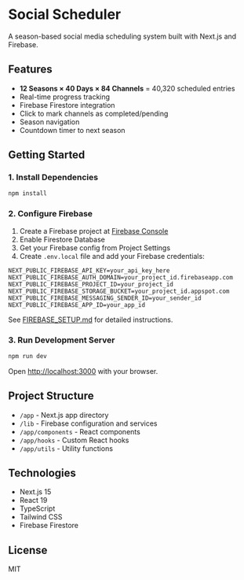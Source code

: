 # Social Scheduler

A season-based social media scheduling system built with Next.js and Firebase.

## Features

- **12 Seasons × 40 Days × 84 Channels** = 40,320 scheduled entries
- Real-time progress tracking
- Firebase Firestore integration
- Click to mark channels as completed/pending
- Season navigation
- Countdown timer to next season

## Getting Started

### 1. Install Dependencies

```bash
npm install
```

### 2. Configure Firebase

1. Create a Firebase project at [Firebase Console](https://console.firebase.google.com/)
2. Enable Firestore Database
3. Get your Firebase config from Project Settings
4. Create `.env.local` file and add your Firebase credentials:

```env
NEXT_PUBLIC_FIREBASE_API_KEY=your_api_key_here
NEXT_PUBLIC_FIREBASE_AUTH_DOMAIN=your_project_id.firebaseapp.com
NEXT_PUBLIC_FIREBASE_PROJECT_ID=your_project_id
NEXT_PUBLIC_FIREBASE_STORAGE_BUCKET=your_project_id.appspot.com
NEXT_PUBLIC_FIREBASE_MESSAGING_SENDER_ID=your_sender_id
NEXT_PUBLIC_FIREBASE_APP_ID=your_app_id
```

See [FIREBASE_SETUP.md](./FIREBASE_SETUP.md) for detailed instructions.

### 3. Run Development Server

```bash
npm run dev
```

Open [http://localhost:3000](http://localhost:3000) with your browser.

## Project Structure

- `/app` - Next.js app directory
- `/lib` - Firebase configuration and services
- `/app/components` - React components
- `/app/hooks` - Custom React hooks
- `/app/utils` - Utility functions

## Technologies

- Next.js 15
- React 19
- TypeScript
- Tailwind CSS
- Firebase Firestore

## License

MIT
